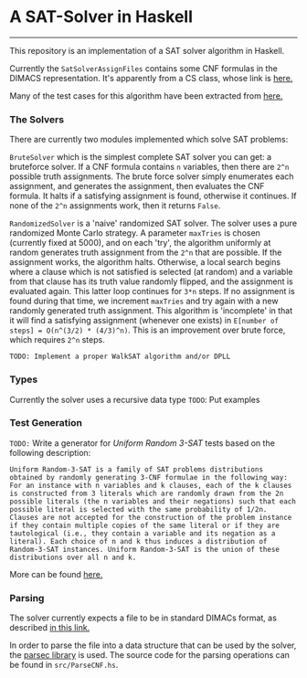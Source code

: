 # A SAT-Solver in Haskell
***
This repository is an implementation of a SAT solver algorithm in Haskell.

Currently the `SatSolverAssignFiles` contains some CNF formulas in the DIMACS representation. It's apparently from a CS class, whose link is [here.](https://www.cs.rochester.edu/u/kautz/Courses/444au2010/program-sat-solver.html)

Many of the test cases for this algorithm have been extracted from [here.](https://www.cs.ubc.ca/~hoos/SATLIB/benchm.html)

### The Solvers
There are currently two modules implemented which solve SAT problems:

`BruteSolver` which is the simplest complete SAT solver you can get: a bruteforce solver. If a CNF formula contains `n` variables, then there are `2^n` possible truth assignments. The brute force solver simply enumerates each assignment, and generates the assignment, then evaluates the CNF formula. It halts if a satisfying assignment is found, otherwise it continues. If none of the `2^n` assignments work, then it returns `False`.

`RandomizedSolver` is a 'naive' randomized SAT solver. The solver uses a pure randomized Monte Carlo strategy. A parameter `maxTries` is chosen (currently fixed at 5000), and on each 'try', the algorithm uniformly at random generates truth assignment from the `2^n` that are possible. If the assignment works, the algorithm halts. Otherwise, a local search begins where a clause which is not satisfied is selected (at random) and a variable from that clause has its truth value randomly flipped, and the assignment is evaluated again. This latter loop continues for `3*n` steps. If no assignment is found during that time, we increment `maxTries` and try again with a new randomly generated truth assignment. This algorithm is 'incomplete' in that it will find a satisfying assignment (whenever one exists) in `E[number of steps] = O(n^(3/2) * (4/3)^n)`. This is an improvement over brute force, which requires `2^n` steps.

`TODO: Implement a proper WalkSAT algorithm and/or DPLL`

### Types
Currently the solver uses a recursive data type
`TODO`: Put examples

### Test Generation
`TODO:` Write a generator for *Uniform Random 3-SAT* tests based on the following description:

`Uniform Random-3-SAT is a family of SAT problems distributions obtained by randomly generating 3-CNF formulae in the following way: For an instance with n variables and k clauses, each of the k clauses is constructed from 3 literals which are randomly drawn from the 2n possible literals (the n variables and their negations) such that each possible literal is selected with the same probability of 1/2n. Clauses are not accepted for the construction of the problem instance if they contain multiple copies of the same literal or if they are tautological (i.e., they contain a variable and its negation as a literal). Each choice of n and k thus induces a distribution of Random-3-SAT instances. Uniform Random-3-SAT is the union of these distributions over all n and k.`

More can be found [here.](https://www.cs.ubc.ca/~hoos/SATLIB/Benchmarks/SAT/RND3SAT/descr.html)


### Parsing
The solver currently expects a file to be in standard DIMACs format, as described [in this link.](https://people.sc.fsu.edu/~jburkardt/data/cnf/cnf.html)

In order to parse the file into a data structure that can be used by the solver, the [parsec library](https://github.com/haskell/parsec) is used. The source code for the parsing operations can be found in `src/ParseCNF.hs`. 

